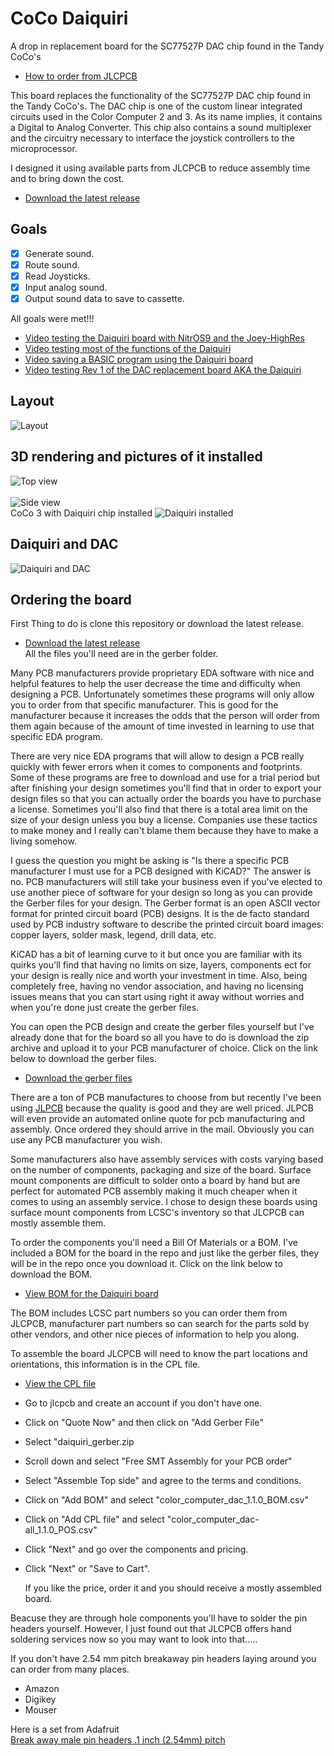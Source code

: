 # CoCo Daiquiri
A drop in replacement board for the SC77527P DAC chip found in the Tandy CoCo's




- [How to order from JLCPCB](#Ordering-the-board)

This board replaces the functionality of the SC77527P DAC chip found in the Tandy CoCo's. 
The DAC chip is one of the custom linear integrated circuits used in the Color Computer
2 and 3. As its name implies, it contains a Digital to Analog Converter.
This chip also contains a sound multiplexer and the circuitry necessary to interface the joystick
controllers to the microprocessor.

I designed it using available parts from JLCPCB to reduce assembly time and to bring down the cost.

- [Download the latest release](https://github.com/qbancoffee/coco_daiquiri/releases/tag/1.1.0)<br>

## Goals
- [x] Generate sound.
- [x] Route sound.
- [x] Read Joysticks.
- [x] Input analog sound.
- [x] Output sound data to save to cassette.

All goals were met!!!<br>
- [Video testing the Daiquiri board with NitrOS9 and the Joey-HighRes](https://youtu.be/EgFfznWoyZE)
- [Video testing most of the functions of the Daiquiri](https://youtu.be/KFkKGCwIwdY)
- [Video saving a BASIC program using the Daiquiri board](https://youtu.be/1Up1ANTkjJg)
- [Video testing Rev 1 of the DAC replacement board AKA the Daiquiri ](https://youtu.be/-PZM2CGa1yw)

## Layout
![Layout](images/daiquiri_layout.png?raw=true "Component layout")


## 3D rendering and pictures of it installed
![Top view](images/daiquiri_top.png?raw=true "Top view")
<br>
<br>
![Side view](images/daiquiri_side.png?raw=true "Top view")
<br>
CoCo 3 with Daiquiri chip installed
![Daiquiri installed](images/daiquiri_installed.jpg?raw=true "Daiquiri installed")
<br>

## Daiquiri and DAC
![Daiquiri and DAC](images/daiquiri_and_dac.jpg?raw=true "Daiquiri and DAC")


## Ordering the board
First Thing to do is clone this repository or download the latest release.
- [Download the latest release](https://github.com/qbancoffee/coco_daiquiri/releases/tag/1.1.0)<br>
All the files you'll need are in the gerber folder.

Many PCB manufacturers provide proprietary EDA software with nice and helpful features to help the user decrease the time and difficulty when designing a PCB. Unfortunately sometimes these programs will only allow you to order from that specific manufacturer. This is good for the manufacturer because it increases the odds that the person will order from them again because of the amount of time invested in learning to use that specific EDA program.

There are very nice EDA programs that will allow to design a PCB really quickly with fewer errors when it comes to components and footprints. Some of these programs are free to download and use for a trial period but after finishing your design sometimes you'll find that in order to export your design files so that you can actually order the boards you have to purchase a license. Sometimes you'll also find that there is a total area limit on the size of your design unless you buy a license. Companies use these tactics to make money and I really can't blame them because they have to make a living somehow.

I guess the question you might be asking is "Is there a specific PCB manufacturer I must use for a PCB designed with KiCAD?" The answer is no.
PCB manufacturers will still take your business even if you've elected to use another piece of software for your design so long as you can provide the Gerber files for your design. The Gerber format is an open ASCII vector format for printed circuit board (PCB) designs. It is the de facto standard used by PCB industry software to describe the printed circuit board images: copper layers, solder mask, legend, drill data, etc.

KiCAD has a bit of learning curve to it but once you are familiar with its quirks you'll find that having no limits on size, layers, components ect for your design is really nice and worth your investment in time. Also, being completely free, having no vendor association, and having no licensing issues  means that you can start using right it away without worries and when you're done just create the gerber files.

You can open the PCB design and create the gerber files yourself but I've already done that for the board so all you have to do is download the zip archive and upload it to your PCB manufacturer of choice. Click on the link below to download the gerber files.
<BR>
- [Download the gerber files](https://github.com/qbancoffee/coco_daiquiri/raw/main/gerber/daiquiri_gerber.zip)

There are a ton of PCB manufactures to choose from but recently I've been using [JLPCB](https://jlcpcb.com/) because the quality is good and they are well priced. JLPCB will even provide an automated online quote for pcb manufacturing and assembly. Once ordered they should arrive in the mail.
Obviously you can use any PCB manufacturer you wish.

Some manufacturers also have assembly services with costs varying based on the number of components, packaging and size of the board. 
Surface mount components are difficult to solder onto a board by hand but are perfect for automated PCB assembly making it much cheaper when it comes to using an assembly service. I chose to design these boards using surface mount components from LCSC's inventory so that JLCPCB can mostly assemble them.

To order the components you'll need a Bill Of Materials or a BOM. I've included a BOM for the board in the repo and just like the gerber files, they will be in the repo once you download it. Click on the link below to download the BOM.
<BR>
- [View BOM for the Daiquiri board](https://github.com/qbancoffee/coco_daiquiri/raw/main/color_computer_dac_1.1.0_BOM.csv)

The BOM includes LCSC part numbers so you can order them from JLCPCB, manufacturer part numbers so can search for the parts sold by other vendors, and other nice pieces of information to help you along.

To assemble the board JLCPCB will need to know the part locations and orientations, this information is in the CPL file.
- [View the CPL file](https://github.com/qbancoffee/coco_daiquiri/raw/main/color_computer_dac-all_1.1.0_POS.csv)  

- Go to jlcpcb and create an account if you don't have one.
- Click on "Quote Now" and then click on "Add Gerber File"
- Select "daiquiri_gerber.zip
- Scroll down and select "Free SMT Assembly for your PCB order"
- Select "Assemble Top side" and agree to the terms and conditions.
- Click on "Add BOM" and select "color_computer_dac_1.1.0_BOM.csv"
- Click on "Add CPL file" and select "color_computer_dac-all_1.1.0_POS.csv"
- Click "Next" and go over the components and pricing.
- Click "Next" or "Save to Cart".
  
  If you like the price, order it and you should receive a mostly assembled board.
  
Beacuse they are through hole components you'll have to solder the pin headers yourself. However, I just found out that JLCPCB offers hand soldering services now so you may want to look into that.....
  
  If you don't have 2.54 mm pitch breakaway pin headers laying around you can order from many places.
  - Amazon
  - Digikey
  - Mouser
  
  Here is a set from Adafruit<br>
  [Break away male pin headers .1 inch (2.54mm) pitch](https://www.adafruit.com/product/392)
  
  




